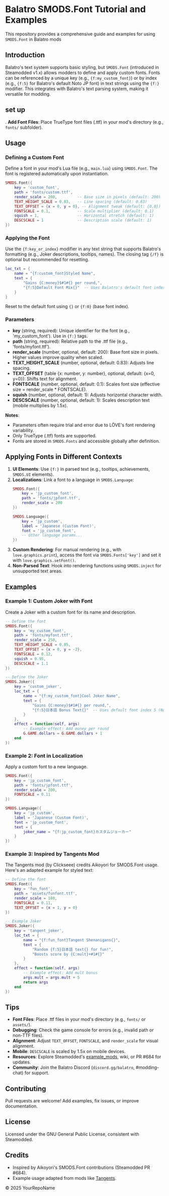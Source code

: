 
# Balatro SMODS.Font Tutorial and Examples

This repository provides a comprehensive guide and examples for using `SMODS.Font` in Balatro mods 

## Introduction
Balatro's text system supports basic styling, but `SMODS.Font` (introduced in Steamodded v1.x) allows modders to define and apply custom fonts. Fonts can be referenced by a unique key (e.g., `{f:my_custom_font}`) or by index (e.g., `{f:5}` for Balatro's default Noto JP font) in text strings using the `{f:}` modifier. This integrates with Balatro's text parsing system, making it versatile for modding.

## set up
. **Add Font Files**: Place TrueType font files (.ttf) in your mod's directory (e.g., `fonts/` subfolder).

## Usage
### Defining a Custom Font
Define a font in your mod's Lua file (e.g., `main.lua`) using `SMODS.Font`. The font is registered automatically upon instantiation.

```lua
SMODS.Font({
    key = 'custom_font',
    path = 'fonts/custom.ttf',
    render_scale = 200,         -- Base size in pixels (default: 200)
    TEXT_HEIGHT_SCALE = 0.83,   -- Line spacing (default: 0.83)
    TEXT_OFFSET = {x = 0, y = 0}, -- Alignment tweak (default: {0,0})
    FONTSCALE = 0.1,            -- Scale multiplier (default: 0.1)
    squish = 1,                 -- Horizontal stretch (default: 1)
    DESCSCALE = 1               -- Description scale (default: 1)
})
```

### Applying the Font
Use the `{f:key_or_index}` modifier in any text string that supports Balatro's formatting (e.g., Joker descriptions, tooltips, names). The closing tag `{/f}` is optional but recommended for resetting.

```lua
loc_txt = {
    name = "{f:custom_font}Styled Name",
    text = {
        "Gains {C:money}$#1#{} per round,",
        "{f:5}Default Font Mix{}"  -- Uses Balatro's default font index 5 (Noto JP)
    }
}
```

Reset to the default font using `{}` or `{f:0}` (base font index).

### Parameters
- **key** (string, required): Unique identifier for the font (e.g., 'my_custom_font'). Use in `{f:}` tags.
- **path** (string, required): Relative path to the .ttf file (e.g., 'fonts/myfont.ttf').
- **render_scale** (number, optional, default: 200): Base font size in pixels. Higher values improve quality when scaled.
- **TEXT_HEIGHT_SCALE** (number, optional, default: 0.83): Adjusts line spacing.
- **TEXT_OFFSET** (table {x: number, y: number}, optional, default: {x=0, y=0}): Shifts text for alignment.
- **FONTSCALE** (number, optional, default: 0.1): Scales font size (effective size = render_scale * FONTSCALE).
- **squish** (number, optional, default: 1): Adjusts horizontal character width.
- **DESCSCALE** (number, optional, default: 1): Scales description text (mobile multiplies by 1.5x).

**Notes**:
- Parameters often require trial and error due to LÖVE's font rendering variability.
- Only TrueType (.ttf) fonts are supported.
- Fonts are stored in `SMODS.Fonts` and accessible globally after definition.

## Applying Fonts in Different Contexts
1. **UI Elements**: Use `{f:}` in parsed text (e.g., tooltips, achievements, `SMODS.UI` elements).
2. **Localizations**: Link a font to a language in `SMODS.Language`:
   ```lua
   SMODS.Font({
       key = 'jp_custom_font',
       path = 'fonts/jpfont.ttf',
       render_scale = 200
   })

   SMODS.Language({
       key = 'jp_custom',
       label = 'Japanese (Custom Font)',
       font = 'jp_custom_font',
       -- Other language params...
   })
   ```
3. **Custom Rendering**: For manual rendering (e.g., with `love.graphics.print`), access the font via `SMODS.Fonts['key']` and set it with `love.graphics.setFont()`.
4. **Non-Parsed Text**: Hook into rendering functions using `SMODS.inject` for unsupported text areas.

## Examples
### Example 1: Custom Joker with Font
Create a Joker with a custom font for its name and description.

```lua
-- Define the font
SMODS.Font({
    key = 'my_custom_font',
    path = 'fonts/myfont.ttf',
    render_scale = 250,
    TEXT_HEIGHT_SCALE = 0.85,
    TEXT_OFFSET = {x = 0, y = -2},
    FONTSCALE = 0.12,
    squish = 0.95,
    DESCSCALE = 1.1
})

-- Define the Joker
SMODS.Joker({
    key = 'custom_joker',
    loc_txt = {
        name = "{f:my_custom_font}Cool Joker Name",
        text = {
            "Gains {C:money}$#1#{} per round,",
            "{f:5}日本語 Bonus Text{}"  -- Uses default font index 5 (Noto JP)
        }
    },
    effect = function(self, args)
        -- Example effect: Add money per round
        G.GAME.dollars = G.GAME.dollars + 1
    end
})
```

### Example 2: Font in Localization
Apply a custom font to a new language.

```lua
SMODS.Font({
    key = 'jp_custom_font',
    path = 'fonts/jpfont.ttf',
    render_scale = 200,
    FONTSCALE = 0.11
})

SMODS.Language({
    key = 'jp_custom',
    label = 'Japanese (Custom Font)',
    font = 'jp_custom_font',
    text = {
        joker_name = "{f:jp_custom_font}カスタムジョーカー"
    }
})
```

### Example 3: Inspired by Tangents Mod
The Tangents mod (by Clickseee) credits Aikoyori for SMODS.Font usage. Here's an adapted example for styled text:

```lua
-- Define the font
SMODS.Font({
    key = 'fun_font',
    path = 'assets/funfont.ttf',
    render_scale = 180,
    FONTSCALE = 0.11,
    TEXT_OFFSET = {x = 1, y = 0}
})

-- Example Joker
SMODS.Joker({
    key = 'tangent_joker',
    loc_txt = {
        name = "{f:fun_font}Tangent Shenanigans{}",
        text = {
            "Random {f:5}日本語 text{} for fun!",
            "Boosts score by {C:mult}+#1#{}"
        }
    },
    effect = function(self, args)
        -- Example effect: Add mult bonus
        args.mult = args.mult + 5
        return args
    end
})
```

## Tips
- **Font Files**: Place .ttf files in your mod's directory (e.g., `fonts/` or `assets/`).
- **Debugging**: Check the game console for errors (e.g., invalid path or non-TTF files).
- **Alignment**: Adjust `TEXT_OFFSET`, `FONTSCALE`, and `render_scale` for visual alignment.
- **Mobile**: `DESCSCALE` is scaled by 1.5x on mobile devices.
- **Resources**: Explore Steamodded's [example_mods](https://github.com/Steamodded/smods/tree/main/example_mods), wiki, or PR #684 for updates.
- **Community**: Join the Balatro Discord (`discord.gg/balatro`, #modding-chat) for support.

## Contributing
Pull requests are welcome! Add examples, fix issues, or improve documentation.

## License
Licensed under the GNU General Public License, consistent with Steamodded.

## Credits
- Inspired by Aikoyori's SMODS.Font contributions (Steamodded PR #684).
- Example usage adapted from mods like [Tangents](https://github.com/Clickseee/Tangents).

© 2025 YourRepoName
